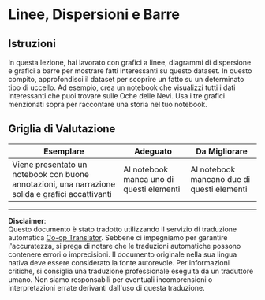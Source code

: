 <!--
CO_OP_TRANSLATOR_METADATA:
{
  "original_hash": "ad163c4fda72c8278280b61cad317ff4",
  "translation_date": "2025-08-28T11:13:09+00:00",
  "source_file": "3-Data-Visualization/09-visualization-quantities/assignment.md",
  "language_code": "it"
}
-->
# Linee, Dispersioni e Barre

## Istruzioni

In questa lezione, hai lavorato con grafici a linee, diagrammi di dispersione e grafici a barre per mostrare fatti interessanti su questo dataset. In questo compito, approfondisci il dataset per scoprire un fatto su un determinato tipo di uccello. Ad esempio, crea un notebook che visualizzi tutti i dati interessanti che puoi trovare sulle Oche delle Nevi. Usa i tre grafici menzionati sopra per raccontare una storia nel tuo notebook.

## Griglia di Valutazione

Esemplare | Adeguato | Da Migliorare
--- | --- | -- |
Viene presentato un notebook con buone annotazioni, una narrazione solida e grafici accattivanti | Al notebook manca uno di questi elementi | Al notebook mancano due di questi elementi

---

**Disclaimer**:  
Questo documento è stato tradotto utilizzando il servizio di traduzione automatica [Co-op Translator](https://github.com/Azure/co-op-translator). Sebbene ci impegniamo per garantire l'accuratezza, si prega di notare che le traduzioni automatiche possono contenere errori o imprecisioni. Il documento originale nella sua lingua nativa deve essere considerato la fonte autorevole. Per informazioni critiche, si consiglia una traduzione professionale eseguita da un traduttore umano. Non siamo responsabili per eventuali incomprensioni o interpretazioni errate derivanti dall'uso di questa traduzione.